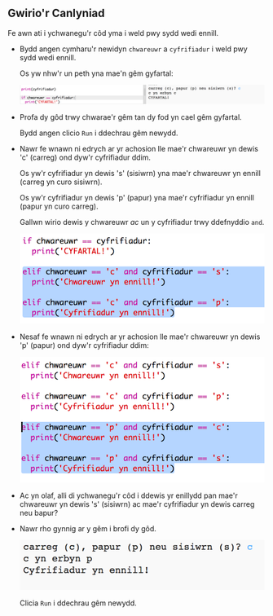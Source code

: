 ## Gwirio'r Canlyniad

Fe awn ati i ychwanegu'r côd yma i weld pwy sydd wedi ennill.



+ Bydd angen cymharu'r newidyn `chwareuwr` a `cyfrifiadur` i weld pwy sydd wedi ennill.

  Os yw nhw'r un peth yna mae'n gêm gyfartal:
  
  ![screenshot](images/rps-draw.png)
  
+ Profa dy gôd trwy chwarae'r gêm tan dy fod yn cael gêm gyfartal. 

  Bydd angen clicio `Run` i ddechrau gêm newydd.

+ Nawr fe wnawn ni edrych ar yr achosion lle mae'r chwareuwr yn dewis 'c' (carreg) ond dyw'r cyfrifiadur ddim.

  Os yw'r cyfrifiadur yn dewis 's' (sisiwrn) yna mae'r chwareuwr yn ennill (carreg yn curo sisiwrn).
  
  Os yw'r cyfrifiadur yn dewis 'p' (papur) yna mae'r cyfrifiadur yn ennill (papur yn curo carreg).
  
  Gallwn wirio dewis y chwareuwr *ac* un y cyfrifiadur trwy ddefnyddio `and`.
  
  ![screenshot](images/rps-player-rock.png)
  
+ Nesaf fe wnawn ni edrych ar yr achosion lle mae'r chwareuwr yn dewis 'p' (papur) ond dyw'r cyfrifiadur ddim:

  ![screenshot](images/rps-player-paper.png)
  
+ Ac yn olaf, alli di ychwanegu'r côd i ddewis yr enillydd pan mae'r chwareuwr yn dewis 's' (sisiwrn) ac mae'r cyfrifiadur yn dewis carreg neu bapur?

+ Nawr rho gynnig ar y gêm i brofi dy gôd.

  ![screenshot](images/rps-play.png)

  Clicia `Run` i ddechrau gêm newydd.
  


